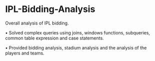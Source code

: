 # IPL-Bidding-Analysis

Overall analysis of IPL bidding.

• Solved complex queries using joins, windows functions, subqueries, common table expression and case statements.

• Provided bidding analysis, stadium analysis and the analysis of the players and teams.
